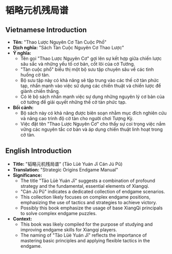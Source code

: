 # 韬略元机残局谱

## Vietnamese Introduction

* **Tên:** "Thao Lược Nguyên Cơ Tàn Cuộc Phổ"
* **Dịch nghĩa:** "Sách Tàn Cuộc Nguyên Cơ Thao Lược"
* **Ý nghĩa:**
    * Tên gọi "Thao Lược Nguyên Cơ" gợi lên sự kết hợp giữa chiến lược sâu sắc và những yếu tố cơ bản, cốt lõi của cờ Tướng.
    * "Tàn cuộc phổ" biểu thị một bộ sưu tập chuyên sâu về các tình huống cờ tàn.
    * Bộ sưu tập này có khả năng sẽ tập trung vào các thế cờ tàn phức tạp, nhấn mạnh vào việc sử dụng các chiến thuật và chiến lược để giành chiến thắng.
    * Có lẽ bộ sách nhấn mạnh việc sự dụng những nguyên lý cơ bản của cờ tướng để giải quyết những thế cờ tàn phức tạp.
* **Bối cảnh:**
    * Bộ sách này có khả năng được biên soạn nhằm mục đích nghiên cứu và nâng cao trình độ cờ tàn cho người chơi Tượng Kỳ.
    * Việc đặt tên "Thao Lược Nguyên Cơ" cho thấy sự coi trọng việc nắm vững các nguyên tắc cơ bản và áp dụng chiến thuật linh hoạt trong cờ tàn.

## English Introduction

* **Title:** "韬略元机残局谱" (Tāo Lüè Yuán Jī Cán Jú Pǔ)
* **Translation:** "Strategic Origins Endgame Manual"
* **Significance:**
    * The title "Tāo Lüè Yuán Jī" suggests a combination of profound strategy and the fundamental, essential elements of Xiangqi.
    * "Cán Jú Pǔ" indicates a dedicated collection of endgame scenarios.
    * This collection likely focuses on complex endgame positions, emphasizing the use of tactics and strategies to achieve victory.
    * Possibly this book emphasize the usage of base XiangQi principals to solve complex endgame puzzles.
* **Context:**
    * This book was likely compiled for the purpose of studying and improving endgame skills for Xiangqi players.
    * The naming of "Tāo Lüè Yuán Jī" reflects the importance of mastering basic principles and applying flexible tactics in the endgame.